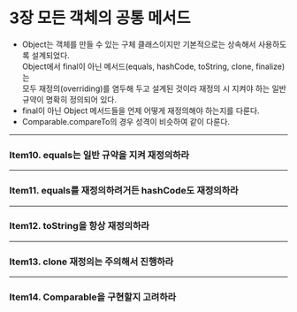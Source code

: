 # 3장 모든 객체의 공통 메서드
- Object는 객체를 만들 수 있는 구체 클래스이지만 기본적으로는 상속해서 사용하도록 설계되었다.   
  Object에서 final이 아닌 메서드(equals, hashCode, toString, clone, finalize)는   
  모두 재정의(overriding)를 염두해 두고 설계된 것이라 재정의 시 지켜야 하는 일반 규약이 명확히 정의되어 있다.
- final이 아닌 Object 메서드들을 언제 어떻게 재정의해야 하는지를 다룬다.
- Comparable.compareTo의 경우 성격이 비슷하여 같이 다룬다.
  
---
### Item10. equals는 일반 규약을 지켜 재정의하라

---
### Item11. equals를 재정의하려거든 hashCode도 재정의하라

---
### Item12. toString을 항상 재정의하라

---
### Item13. clone 재정의는 주의해서 진행하라

---
### Item14. Comparable을 구현할지 고려하라